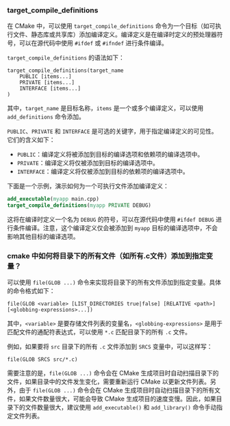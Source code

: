
### target_compile_definitions

在 CMake 中，可以使用 `target_compile_definitions` 命令为一个目标（如可执行文件、静态库或共享库）添加编译定义。编译定义是在编译时定义的预处理器符号，可以在源代码中使用 `#ifdef` 或 `#ifndef` 进行条件编译。

`target_compile_definitions` 的语法如下：

```
target_compile_definitions(target_name
    PUBLIC [items...]
    PRIVATE [items...]
    INTERFACE [items...]
)
```

其中，`target_name` 是目标名称，`items` 是一个或多个编译定义，可以使用 `add_definitions` 命令添加。

`PUBLIC`、`PRIVATE` 和 `INTERFACE` 是可选的关键字，用于指定编译定义的可见性。它们的含义如下：

- `PUBLIC`：编译定义将被添加到目标的编译选项和依赖项的编译选项中。
- `PRIVATE`：编译定义将仅被添加到目标的编译选项中。
- `INTERFACE`：编译定义将仅被添加到目标的依赖项的编译选项中。

下面是一个示例，演示如何为一个可执行文件添加编译定义：

```cmake
add_executable(myapp main.cpp)
target_compile_definitions(myapp PRIVATE DEBUG)
```

这将在编译时定义一个名为 `DEBUG` 的符号，可以在源代码中使用 `#ifdef DEBUG` 进行条件编译。注意，这个编译定义仅会被添加到 `myapp` 目标的编译选项中，不会影响其他目标的编译选项。

### cmake 中如何将目录下的所有文件（如所有.c文件）添加到指定变量？

可以使用 `file(GLOB ...)` 命令来实现将目录下的所有文件添加到指定变量。具体的命令格式如下：

```
file(GLOB <variable> [LIST_DIRECTORIES true|false] [RELATIVE <path>] [<globbing-expressions>...])
```

其中，`<variable>` 是要存储文件列表的变量名，`<globbing-expressions>` 是用于匹配文件的通配符表达式，可以使用 `*.c` 匹配目录下的所有 `.c` 文件。

例如，如果要将 `src` 目录下的所有 `.c` 文件添加到 `SRCS` 变量中，可以这样写：

```
file(GLOB SRCS src/*.c)
```

需要注意的是，`file(GLOB ...)` 命令会在 CMake 生成项目时自动扫描目录下的文件，如果目录中的文件发生变化，需要重新运行 CMake 以更新文件列表。另外，由于 `file(GLOB ...)` 命令会在 CMake 生成项目时自动扫描目录下的所有文件，如果文件数量很大，可能会导致 CMake 生成项目的速度变慢。因此，如果目录下的文件数量很大，建议使用 `add_executable()` 和 `add_library()` 命令手动指定文件列表。
